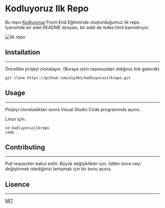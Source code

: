 # Kodluyoruz Ilk Repo
Bu repo [Kodluyoruz](https://kodluyoruz.org) Front-End Eğitiminde oluşturduğumuz ilk repo. İçerisinde bir adet README dosyası, bir adet de index.html barındırıyor.


![ilk repo](https://raw.githubusercontent.com/Kodluyoruz/taskforce/main/git/odev1/figures/github.jpg)


## Installation
***
Öncelikle projeyi clonelayın. (Buraya sizin reponuzdan aldığınız link gelecek)

```
git clone https://github.com/alp361/kodluyoruzilkrepo.git
```
 
 ## Usage
 ***
Projeyi cloneladıktan sonra Visual Studio Code programında açınız.

Linux için:

```
cd kodluyoruzilkrepo
code .
```

## Contributing
***
Pull requestler kabul edilir. Büyük değişiklikler için, lütfen önce neyi değiştirmek istediğinizi tartışmak için bir konu açınız.

## Lisence
***
[MIT](https://choosealicense.com/licenses/mit/)

